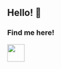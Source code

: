 ## Hello! 👋

### Find me here!
<span> 
  <a href="https://twitter.com/zendevv_/">
   <div className="show-icon">
         <img src="https://media.discordapp.net/attachments/788804296111816724/789521388724682772/580b57fcd9996e24bc43c53e.png?width=670&height=670" width="40" height="40"/>
</div>
  </a>
